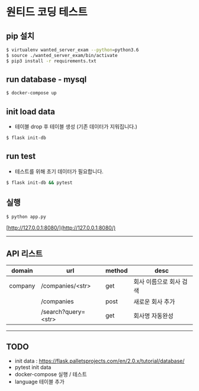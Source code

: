 # 원티드 코딩 테스트
## pip 설치
```sh
$ virtualenv wanted_server_exam --python=python3.6
$ source ./wanted_server_exam/bin/activate 
$ pip3 install -r requirements.txt
```

## run database - mysql
```sh
$ docker-compose up
```


## init load data
- 테이블 drop 후 테이블 생성 (기존 데이터가 지워집니다.)
```sh
$ flask init-db 
```

## run test
- 테스트를 위해 초기 데이터가 필요합니다.
```sh
$ flask init-db && pytest
```


## 실행
```sh
$ python app.py
```

[http://127.0.0.1:8080/](http://127.0.0.1:8080/)


____

## API 리스트
| domain | url | method | desc |
| ------ | ------ | ------ | ------ |
| company | /companies/\<str> | get | 회사 이름으로 회사 검색 |
|  | /companies | post | 새로운 회사 추가 |
|  | /search?query=\<str> | get | 회사명 자동완성  |



____



## TODO
- init data : https://flask.palletsprojects.com/en/2.0.x/tutorial/database/
- pytest init data
- docker-compose 실행 / 테스트 
- language 테이블 추가
 
